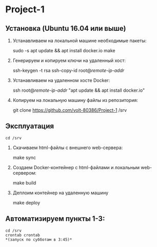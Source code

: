 # Project-1

## Установка (Ubuntu 16.04 или выше)

1. Устанавливаем на локальной машине необходимые пакеты:

    sudo -s
    apt update && apt install docker.io make

2. Генерируем и копируем ключи на удаленный хост:

    ssh-keygen -t rsa
    ssh-copy-id root@*remote-ip-addr*

3. Устанавливаем на удаленном хосте Docker:

    ssh root@*remote-ip-addr* "apt update && apt install docker.io"

4. Копируем на локальную машину файлы из репозитория:

    git clone https://github.com/volt-80386/Project-1 /srv

## Эксплуатация
    
    cd /srv
   
1. Скачиваем html-файлы с внешнего web-сервера:

    make sync

2. Создаем Docker-контейнер c html-файлами и локальным web-сервером:

    make build

3. Деплоим контейнер на удаленную машину

    make deploy

## Автоматизируем пункты 1-3:

    cd /srv
    crontab crontab
    *(запуск по субботам в 3:45)*
